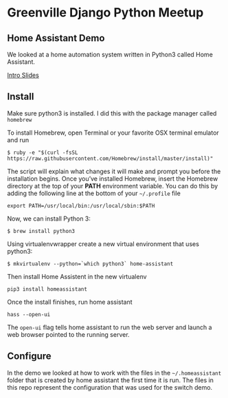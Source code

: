 # Greenville Django Python Meetup

## Home Assistant Demo

We looked at a home automation system written in Python3 called Home Assistant.

[Intro Slides](https://raw.githubusercontent.com/django-python-meetup/home-assistant/master/hass_meetup_intro.pdf)

## Install

Make sure python3 is installed. I did this with the package manager called `homebrew`

To install Homebrew, open Terminal or your favorite OSX terminal emulator and run

`$ ruby -e "$(curl -fsSL https://raw.githubusercontent.com/Homebrew/install/master/install)"`

The script will explain what changes it will make and prompt you before 
the installation begins. Once you’ve installed Homebrew, insert the 
Homebrew directory at the top of your __PATH__ environment variable. You can 
do this by adding the following line at the bottom of your `~/.profile` file

`export PATH=/usr/local/bin:/usr/local/sbin:$PATH`

Now, we can install Python 3:

`$ brew install python3`

Using virtualenvwrapper create a new virtual environment that uses python3:

```
$ mkvirtualenv --python=`which python3` home-assistant
```

Then install Home Assistent in the new virtualenv

`pip3 install homeassistant`

Once the install finishes, run home assistant

`hass --open-ui`

The `open-ui` flag tells home assistant to run the web server and launch 
a web browser pointed to the running server.

## Configure

In the demo we looked at how to work with the files in the `~/.homeassistant` folder
that is created by home assistant the first time it is run. The files in this repo
represent the configuration that was used for the switch demo.